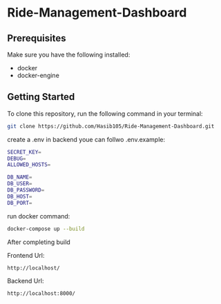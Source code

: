# Ride-Management-Dashboard


## Prerequisites

Make sure you have the following installed:

- docker
- docker-engine

## Getting Started

To clone this repository, run the following command in your terminal:
```bash
git clone https://github.com/Hasib105/Ride-Management-Dashboard.git
```

create a .env in backend youe can follwo .env.example:
```bash
SECRET_KEY=
DEBUG=
ALLOWED_HOSTS=

DB_NAME=
DB_USER=
DB_PASSWORD=
DB_HOST=
DB_PORT=
```

run docker command:
```bash
docker-compose up --build
```
After completing build

Frontend  Url:
```bash
http://localhost/
```

Backend  Url:
```bash
http://localhost:8000/
```
